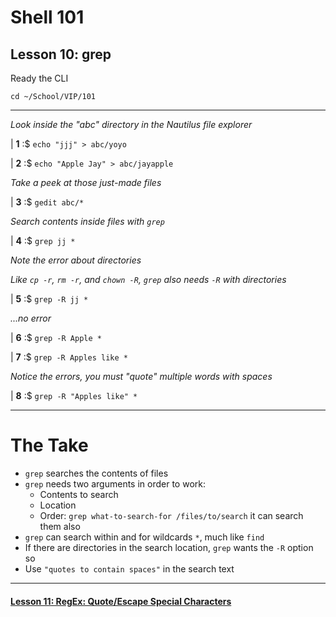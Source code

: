 # Shell 101
## Lesson 10: grep

Ready the CLI

`cd ~/School/VIP/101`

___

*Look inside the "abc" directory in the Nautilus file explorer*

| **1** :$ `echo "jjj" > abc/yoyo`

| **2** :$ `echo "Apple Jay" > abc/jayapple`

*Take a peek at those just-made files*

| **3** :$ `gedit abc/*`

*Search contents inside files with `grep`*

| **4** :$ `grep jj *`

*Note the error about directories*

*Like `cp -r`, `rm -r`, and `chown -R`, `grep` also needs `-R` with directories*

| **5** :$ `grep -R jj *`

*...no error*

| **6** :$ `grep -R Apple *`

| **7** :$ `grep -R Apples like *`

*Notice the errors, you must "quote" multiple words with spaces*

| **8** :$ `grep -R "Apples like" *`

___

# The Take

- `grep` searches the contents of files
- `grep` needs two arguments in order to work:
  - Contents to search
  - Location
  - Order: `grep what-to-search-for /files/to/search`
  it can search them also
- `grep` can search within and for wildcards `*`, much like `find`
- If there are directories in the search location, `grep` wants the `-R` option so
- Use `"quotes to contain spaces"` in the search text

___

#### [Lesson 11: RegEx: Quote/Escape Special Characters](https://github.com/inkVerb/vip/blob/master/101/Lesson-11.md)
